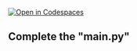 [![Open in Codespaces](https://classroom.github.com/assets/launch-codespace-2972f46106e565e64193e422d61a12cf1da4916b45550586e14ef0a7c637dd04.svg)](https://classroom.github.com/open-in-codespaces?assignment_repo_id=15348870)
<!--
[Link to Chap 5 Lab18](https://docs.google.com/presentation/d/1r3h2R9JwK9HK_U2Ia-zncL0BSjHV6Giu6ugNJ6yZpgc/edit#slide=id.g1715447b552_0_27)

![Lab 16](https://nimbus-screenshots.s3.amazonaws.com/s/e634571b38c8923031df60fc7fc2fe3f.png)
-->

## Complete the "main.py"
